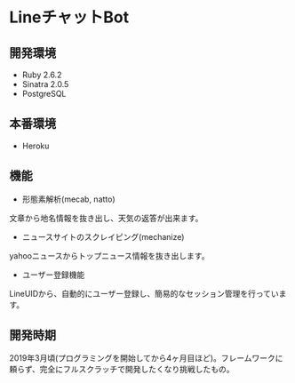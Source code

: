 # LineチャットBot 

## 開発環境

- Ruby 2.6.2
- Sinatra 2.0.5
- PostgreSQL

## 本番環境

- Heroku


## 機能

- 形態素解析(mecab, natto)

文章から地名情報を抜き出し、天気の返答が出来ます。

- ニュースサイトのスクレイピング(mechanize)

yahooニュースからトップニュース情報を抜き出します。

- ユーザー登録機能

LineUIDから、自動的にユーザー登録し、簡易的なセッション管理を行っています。

## 開発時期

2019年3月頃(プログラミングを開始してから4ヶ月目ほど)。フレームワークに頼らず、完全にフルスクラッチで開発したくなり挑戦したもの。

